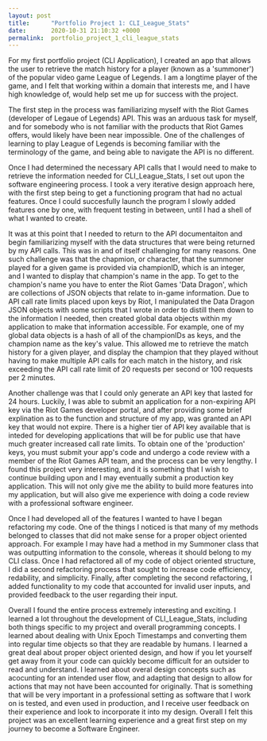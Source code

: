 ```yaml
---
layout: post
title:      "Portfolio Project 1: CLI_League_Stats"
date:       2020-10-31 21:10:32 +0000
permalink:  portfolio_project_1_cli_league_stats
---
```


For my first portfolio project (CLI Application), I created an app that allows the user to retrieve the match history for a player (known as a 'summoner') of the popular video game League of Legends. I am a longtime player of the game, and I felt that working within a domain that interests me, and I have high knowledge of, would help set me up for success with the project.

The first step in the process was familiarizing myself with the Riot Games (developer of Legaue of Legends) API. This was an arduous task for myself, and for somebody who is not familiar with the products that Riot Games offers, would likely have been near impossible. One of the challenges of learning to play League of Legends is becoming familiar with the terminology of the game, and being able to navigate the API is no different. 

Once I had determined the necessary API calls that I would need to make to retrieve the information needed for CLI_League_Stats, I set out upon the software engineering process. I took a very iterative design approach here, with the first step being to get a functioning program that had no actual features. Once I could succesfully launch the program I slowly added features one by one, with frequent testing in between, until I had a shell of what I wanted to create. 

It was at this point that I needed to return to the API documentaiton and begin familiarizing myself with the data structures that were being returned by my API calls. This was in and of itself challenging for many reasons. One such challenge was that the chapmion, or character, that the summoner played for a given game is provided via championID, which is an integer, and I wanted to display that champion's name in the app. To get to the champion's name you have to enter the Riot Games 'Data Dragon', which are collections of JSON objects that relate to in-game information. Due to API call rate limits placed upon keys by Riot, I manipulated the Data Dragon JSON objects with some scripts that I wrote in order to distill them down to the information I needed, then created global data objects within my application to make that information accessible. For example, one of my global data objects is a hash of all of the championIDs as keys, and the champion name as the key's value. This allowed me to retrieve the match history for a given player, and display the champion that they played without having to make multiple API calls for each match in the history, and risk exceeding the API call rate limit of 20 requests per second or 100 requests per 2 minutes.

Another challenge was that I could only generate an API key that lasted for 24 hours. Luckily, I was able to submit an application for a non-expiring API key via the Riot Games developer portal, and after providing some brief explination as to the function and structure of my app, was granted an API key that would not expire. There is a higher tier of API key available that is inteded for developing applications that will be for public use that have much greater increased call rate limits. To obtain one of the 'production' keys, you must submit your app's code and undergo a code review with a member of the Riot Games API team, and the process can be very lengthy. I found this project very interesting, and it is something that I wish to continue building upon and I may eventually submit a production key application. This will not only give me the ability to build more features into my application, but will also give me experience with doing a code review with a professional software engineer.

Once I had developed all of the features I wanted to have I began refactoring my code. One of the things I noticed is that many of my methods belonged to classes that did not make sense for a proper object oriented approach. For example I may have had a method in my Summoner class that was outputting information to the console, whereas it should belong to my CLI class. Once I had refactored all of my code of object oriented structure, I did a second refactoring process that sought to increase code efficiency, redability, and simplicity. Finally, after completing the second refactoring, I added functionality to my code that accounted for invalid user inputs, and provided feedback to the user regarding their input.

Overall I found the entire process extremely interesting and exciting. I learned a lot throughout the development of CLI_League_Stats, including both things specific to my project and overall programming concepts. I learned about dealing with Unix Epoch Timestamps and converting them into regular time objects so that they are readable by humans. I learned a great deal about proper object oriented design, and how if you let yourself get away from it your code can quickly become difficult for an outsider to read and understand. I learned about overal design concepts such as acocunting for an intended user flow, and adapting that design to allow for actions that may not have been accounted for originally. That is something that will be very important in a professional setting as software that I work on is tested, and even used in production, and I receive user feedback on their experience and look to incorporate it into my design. Overall I felt this project was an excellent learning experience and a great first step on my journey to become a Software Engineer.
